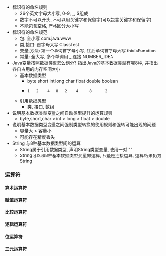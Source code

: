 * 标识符的命名规则
  * 26个英文字母大小写, 0-9, _, $组成
  * 数字不可以开头, 不可以用关键字和保留字(可以包含关键字和保留字)
  * 不能包含空格, 严格区分大小写
* 标识符的命名规范
  * 包: 全小写 com.java.www
  * 类,接口: 首字母大写 ClassTest
  * 变量,方法: 第一个单词首字母小写, 往后单词首字母大写 thisIsFunction
  * 常量: 全大写, 多个单词用 _ 连接 NUMBER_IDEA
* Java变量按照数据类型怎么划分? 指出Java的基本数据类型有哪8种, 并指出各自占用的内存空间大小
  * 基本数据类型
    * byte short int long char float double boolean
    *     1   2    4   8   2    4     8      2
  * 引用数据类型
    * 类, 接口, 数组
* 说明基本数据类型变量之间自动类型提升的运算规则
  * byte,short,char > int > long > float > double
* 说明基本数据类型变量之间强制类型转换的使用规则和强转可能出现的问题
  * 容量大 > 容量小
  * 可能存在精度丢失
* String 与8种基本数据类型间的运算
  * String属于引用数据类型, 声明String类型变量, 使用一对 ""
  * String可以和8种基本数据类型变量做运算, 只能是连接运算, 运算结果仍为String

### 运算符

#### 算术运算符

#### 赋值运算符

#### 比较运算符

#### 逻辑运算符

#### 位运算符

#### 三元运算符